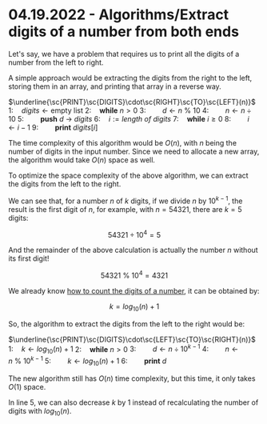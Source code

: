 # 04.19.2022 - Algorithms/Extract digits of a number from both ends

Let's say, we have a problem that requires us to print all the digits of a number from the left to right.

A simple approach would be extracting the digits from the right to the left, storing them in an array, and printing that array in a reverse way.

$\underline{\sc{PRINT}\sc{DIGITS}\cdot\sc{RIGHT}\sc{TO}\sc{LEFT}(n)}$
$1: \quad digits \leftarrow \text{empty list}$
$2: \quad \textbf{while} \ n \gt 0$
$3: \quad \quad d \leftarrow n \ \% \ 10$
$4: \quad \quad n \leftarrow n \div 10$
$5: \quad \quad \textbf{push}\ d\ \rightarrow \ digits$
$6: \quad i := length\ of\ digits$
$7: \quad \textbf{while} \ i \geq 0$
$8: \quad \quad i \leftarrow i - 1$
$9: \quad \quad \textbf{print} \ digits[i]$

The time complexity of this algorithm would be $O(n)$, with $n$ being the number of digits in the input number. Since we need to allocate a new array, the algorithm would take $O(n)$ space as well.

To optimize the space complexity of the above algorithm, we can extract the digits from the left to the right. 

We can see that, for a number $n$ of $k$ digits, if we divide $n$ by $10^{k-1}$, the result is the first digit of $n$, for example, with $n = 54321$, there are $k = 5$ digits:

$$
54321 \div 10^4 = 5
$$

And the remainder of the above calculation is actually the number $n$ without its first digit!

$$
54321\ \%\ 10^4 = 4321
$$

We already know [how to count the digits of a number](/everyday/01-21-2022-math-count-number-of-digits-with-logarithm), it can be obtained by:

$$
k = log_{10}(n) + 1
$$

So, the algorithm to extract the digits from the left to the right would be:

$\underline{\sc{PRINT}\sc{DIGITS}\cdot\sc{LEFT}\sc{TO}\sc{RIGHT}(n)}$
$1: \quad k \leftarrow log_{10}(n) + 1$
$2: \quad \textbf{while} \ n \gt 0$
$3: \quad \quad d \leftarrow n \div 10^{k-1}$
$4: \quad \quad n \leftarrow n\ \%\ 10^{k-1}$
$5: \quad \quad k \leftarrow log_{10}(n) + 1$
$6: \quad \quad \textbf{print} \ d$

The new algorithm still has $O(n)$ time complexity, but this time, it only takes $O(1)$ space.

In line 5, we can also decrease $k$ by 1 instead of recalculating the number of digits with $log_{10}(n)$.